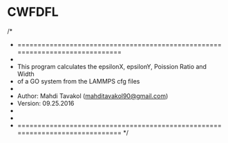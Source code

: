 # CWFDFL
/*
* =============================================================================
*
* This program calculates the epsilonX, epsilonY, Poission Ratio and Width
* of a GO system from the LAMMPS cfg files
*
* Author:  Mahdi Tavakol (mahditavakol90@gmail.com)
* Version: 09.25.2016
*
*
* =============================================================================
*/
